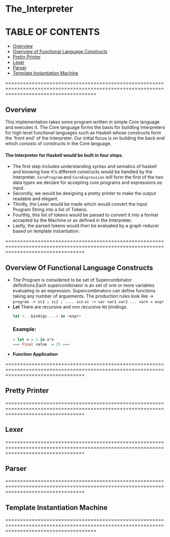 # The_Interpreter

# TABLE OF CONTENTS
- [Overview](#overview)
- [Overview of Functional Language Constructs](#overview-of-functional-language-constructs)
- [Pretty Printer](#pretty-printer)
- [Lexer](#lexer)
- [Parser](#parser)
- [Template Instantiation Machine](#template-instantiation-machine)

===========================================================================================================================================
## Overview 

This implementation takes some program written in simple Core language and executes it. The Core language forms the basis for buildling Interpreters for high level functional languages such as Haskell whose constructs form the 'front end' of the Interpreter. Our initial focus is on building the back end which consists of constructs in the Core language. 

#### The Interpreter for Haskell would be built in four steps.

- The first step includes understanding syntax and sematics of haskell and knowing how it's different constructs would be handled by  the Interpreter. `CoreProgram` and `CoreExpression` will form the first of the two data types we declare for accepting core programs and expressions as input.
- Secondly, we would be designing a pretty printer to make the output readable and elegant.
- Thirdly, the Lexer would be made which would convert the input Program String into a list of Tokens.
- Fourthly, this list of tokens would be parsed to convert it into a format accepted by the Machine or as defined in the Interpreter.
- Lastly, the parsed tokens would then be evaluated by a graph reducer based on template instantiation.


=======================================================================================================================================
## Overview Of Functional Language Constructs

- The Program is considered to be set of Supercombinator definitions.Each supercombinator is an set of one or more variables evaluating to an expression. Supercombinators can define functions taking any number of arguements. The production rules look like ->
`program -> sc1 ; sc2 ; .... scn`
`sc -> var var1 var2 ... varn = expr`
- **Let**
  There are recursive and non recursive let bindings.
  ```haskell
  let <...bindigs....> in <expr>
  ```
  ### Example:
  ```haskell
  > let x = 5 in x*x
  === Final value  = 25 ===
  ```
 - **Function Application**
  
=======================================================================================================================================
## Pretty Printer

=======================================================================================================================================
## Lexer

=======================================================================================================================================
## Parser

=======================================================================================================================================
## Template Instantiation Machine

===========================================================================================================================================
